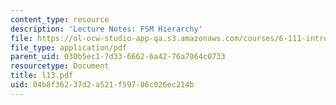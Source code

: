 ```yaml
---
content_type: resource
description: 'Lecture Notes: FSM Hierarchy'
file: https://ol-ocw-studio-app-qa.s3.amazonaws.com/courses/6-111-introductory-digital-systems-laboratory-fall-2002/04b8f36237d2a521f59786c026ec214b_l13.pdf
file_type: application/pdf
parent_uid: 030b5ec1-7d33-6662-6a42-76a7064c0733
resourcetype: Document
title: l13.pdf
uid: 04b8f362-37d2-a521-f597-86c026ec214b
---
```

